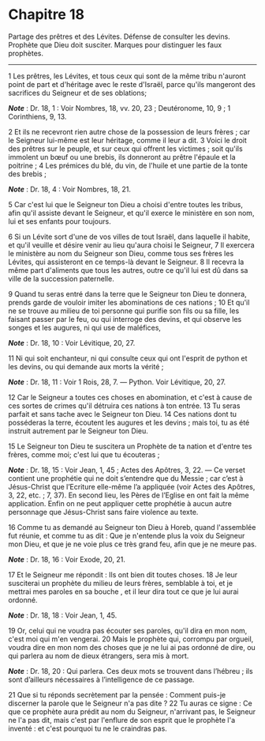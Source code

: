 # Chapitre 18

Partage des prêtres et des Lévites.
Défense de consulter les devins.
Prophète que Dieu doit susciter.
Marques pour distinguer les faux prophètes.

***

1 Les prêtres, les Lévites, et tous ceux qui sont de la même tribu n'auront point de part et d'héritage avec le reste d'Israël, parce qu'ils mangeront des sacrifices du Seigneur et de ses oblations;

***Note*** :  Dr. 18, 1 : Voir Nombres, 18, vv. 20, 23 ; Deutéronome, 10, 9 ; 1 Corinthiens, 9, 13.

2 Et ils ne recevront rien autre chose de la possession de leurs frères ; car le Seigneur lui-même est leur héritage, comme il leur a dit. 3 Voici le droit des prêtres sur le peuple, et sur ceux qui offrent les victimes ; soit qu'ils immolent un bœuf ou une brebis, ils donneront au prêtre l'épaule et la poitrine ; 4 Les prémices du blé, du vin, de l'huile et une partie de la tonte des brebis ;

***Note*** :  Dr. 18, 4 : Voir Nombres, 18, 21.

5 Car c'est lui que le Seigneur ton Dieu a choisi d'entre toutes les tribus, afin qu'il assiste devant le Seigneur, et qu'il exerce le ministère en son nom, lui et ses enfants pour toujours.


6 Si un Lévite sort d'une de vos villes de tout Israël, dans laquelle il habite, et qu'il veuille et désire venir au lieu qu'aura choisi le Seigneur, 7 Il exercera le ministère au nom du Seigneur son Dieu, comme tous ses frères les Lévites, qui assisteront en ce temps-là devant le Seigneur. 8 Il recevra la même part d'aliments que tous les autres, outre ce qu'il lui est dû dans sa ville de la succession paternelle.


9 Quand tu seras entré dans la terre que le Seigneur ton Dieu te donnera, prends garde de vouloir imiter les abominations de ces nations ; 10 Et qu'il ne se trouve au milieu de toi personne qui purifie son fils ou sa fille, les faisant passer par le feu, ou qui interroge des devins, et qui observe les songes et les augures, ni qui use de maléfices,

***Note*** :  Dr. 18, 10 : Voir Lévitique, 20, 27.

11 Ni qui soit enchanteur, ni qui consulte ceux qui ont l'esprit de python et les devins, ou qui demande aux morts la vérité ;

***Note*** :  Dr. 18, 11 : Voir 1 Rois, 28, 7. ― Python. Voir Lévitique, 20, 27.

12 Car le Seigneur a toutes ces choses en abomination, et c'est à cause de ces sortes de crimes qu'il détruira ces nations à ton entrée. 13 Tu seras parfait et sans tache avec le Seigneur ton Dieu. 14 Ces nations dont tu posséderas la terre, écoutent les augures et les devins ; mais toi, tu as été instruit autrement par le Seigneur ton Dieu.


15 Le Seigneur ton Dieu te suscitera un Prophète de ta nation et d'entre tes frères, comme moi; c'est lui que tu écouteras ;

***Note*** :  Dr. 18, 15 : Voir Jean, 1, 45 ; Actes des Apôtres, 3, 22. ― Ce verset contient une prophétie qui ne doit s’entendre que du Messie ; car c’est à Jésus-Christ que l’Ecriture elle-même l’a appliquée (voir Actes des Apôtres, 3, 22, etc. ; 7, 37). En second lieu, les Pères de l’Eglise en ont fait la même application. Enfin on ne peut appliquer cette prophétie à aucun autre personnage que Jésus-Christ sans faire violence au texte.

16 Comme tu as demandé au Seigneur ton Dieu à Horeb, quand l'assemblée fut réunie, et comme tu as dit : Que je n'entende plus la voix du Seigneur mon Dieu, et que je ne voie plus ce très grand feu, afin que je ne meure pas.

***Note*** :  Dr. 18, 16 : Voir Exode, 20, 21.

17 Et le Seigneur me répondit : Ils ont bien dit toutes choses. 18 Je leur susciterai un prophète du milieu de leurs frères, semblable à toi, et je mettrai mes paroles en sa bouche , et il leur dira tout ce que je lui aurai ordonné.

***Note*** :  Dr. 18, 18 : Voir Jean, 1, 45.

19 Or, celui qui ne voudra pas écouter ses paroles, qu'il dira en mon nom, c'est moi qui m'en vengerai. 20 Mais le prophète qui, corrompu par orgueil, voudra dire en mon nom des choses que je ne lui ai pas ordonné de dire, ou qui parlera au nom de dieux étrangers, sera mis à mort.

***Note*** :  Dr. 18, 20 : Qui parlera. Ces deux mots se trouvent dans l’hébreu ; ils sont d’ailleurs nécessaires à l’intelligence de ce passage.

21 Que si tu réponds secrètement par la pensée : Comment puis-je discerner la parole que le Seigneur n'a pas dite ? 22 Tu auras ce signe : Ce que ce prophète aura prédit au nom du Seigneur, n'arrivant pas, le Seigneur ne l'a pas dit, mais c'est par l'enflure de son esprit que le prophète l'a inventé : et c'est pourquoi tu ne le craindras pas.

